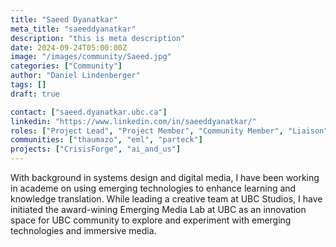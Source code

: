 ```yaml
---
title: "Saeed Dyanatkar"
meta_title: "saeeddyanatkar"
description: "this is meta description"
date: 2024-09-24T05:00:00Z
image: "/images/community/Saeed.jpg"
categories: ["Community"]
author: "Daniel Lindenberger"
tags: []
draft: true

contact: ["saeed.dyanatkar.ubc.ca"]
linkedin: "https://www.linkedin.com/in/saeeddyanatkar/"
roles: ["Project Lead", "Project Member", "Community Member", "Liaison"]
communities: ["thaumazo", "eml", "parteck"]
projects: ["CrisisForge", "ai_and_us"]
---
```


With background in systems design and digital media, I have been working in academe on using emerging technologies to enhance learning and knowledge translation.
While leading a creative team at UBC Studios, I have initiated the award-wining Emerging Media Lab at UBC as an innovation space for UBC community to explore and experiment with emerging technologies and immersive media.
